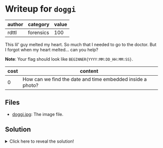 # Writeup for `doggi`

| author |  category | value |
|--------|-----------|-------|
| rdttl  | forensics |  100  |

This lil' guy melted my heart. So much that I needed to go to the doctor. But I forgot when my heart melted... can you help?

**Note**: Your flag should look like `BEGINNER{YYYY:MM:DD_HH:MM:SS}`.


| cost |                          content                           |
|------|------------------------------------------------------------|
|  0   | How can we find the date and time embedded inside a photo? |

## Files

- [doggi.jpg](doggi.jpg): The image file.

## Solution

<details>
<summary>Click here to reveal the solution!</summary>

### The Big Idea

We need to look for the file metadata, which among other fields, offers an insight into when the photo was taken.

### Walkthrough

1. We are looking for the file metadata. This can be discovered through a tool such as `exiftool`, or through online file metadata checkers.

2. In particular, we're looking for a field such as "Date/Time Original", the time the image was created, not the creation time of the file you downloaded.

### Flag(s)

- `BEGINNER{2024:06:15_17:55:50}`

</details>
